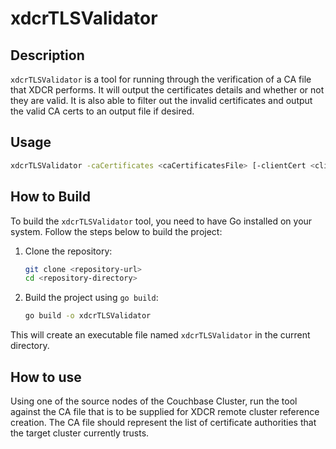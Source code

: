 # xdcrTLSValidator

## Description
`xdcrTLSValidator` is a tool for running through the verification of a CA file that XDCR performs. 
It will output the certificates details and whether or not they are valid. 
It is also able to filter out the invalid certificates and output the valid CA certs to an output file if desired.

## Usage
```sh
xdcrTLSValidator -caCertificates <caCertificatesFile> [-clientCert <clientCertFile>] [-outputFile <outputFile>]
```

## How to Build

To build the `xdcrTLSValidator` tool, you need to have Go installed on your system. Follow the steps below to build the project:

1. Clone the repository:
    ```sh
    git clone <repository-url>
    cd <repository-directory>
    ```

2. Build the project using `go build`:
    ```sh
    go build -o xdcrTLSValidator
    ```

This will create an executable file named `xdcrTLSValidator` in the current directory.

## How to use

Using one of the source nodes of the Couchbase Cluster, run the tool against the CA file that is to be supplied for
XDCR remote cluster reference creation. The CA file should represent the list of certificate authorities that
the target cluster currently trusts.
